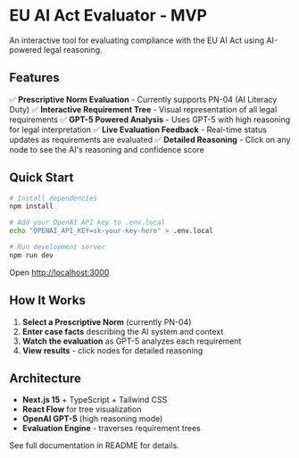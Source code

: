 # EU AI Act Evaluator - MVP

An interactive tool for evaluating compliance with the EU AI Act using AI-powered legal reasoning.

## Features

✅ **Prescriptive Norm Evaluation** - Currently supports PN-04 (AI Literacy Duty)
✅ **Interactive Requirement Tree** - Visual representation of all legal requirements
✅ **GPT-5 Powered Analysis** - Uses GPT-5 with high reasoning for legal interpretation
✅ **Live Evaluation Feedback** - Real-time status updates as requirements are evaluated
✅ **Detailed Reasoning** - Click on any node to see the AI's reasoning and confidence score

## Quick Start

```bash
# Install dependencies
npm install

# Add your OpenAI API key to .env.local
echo "OPENAI_API_KEY=sk-your-key-here" > .env.local

# Run development server
npm run dev
```

Open [http://localhost:3000](http://localhost:3000)

## How It Works

1. **Select a Prescriptive Norm** (currently PN-04)
2. **Enter case facts** describing the AI system and context
3. **Watch the evaluation** as GPT-5 analyzes each requirement
4. **View results** - click nodes for detailed reasoning

## Architecture

- **Next.js 15** + TypeScript + Tailwind CSS
- **React Flow** for tree visualization
- **OpenAI GPT-5** (high reasoning mode)
- **Evaluation Engine** - traverses requirement trees

See full documentation in README for details.
